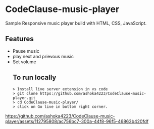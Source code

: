# CodeClause-music-player
Sample Responsive music player build with HTML, CSS, JavaScript.
## Features
- Pause music
- play next and prievous music
- Set volume
  ## To run locally
   ```
   > Install live server extension in vs code
   > git clone https://github.com/ashoka4223/CodeClause-music-player.git
   > cd CodeClause-music-player/
   > click on Go live in bottom right corner.
   ```

   

https://github.com/ashoka4223/CodeClause-music-player/assets/112795808/ac756bc7-300a-44f8-96f5-46863b420fdf

